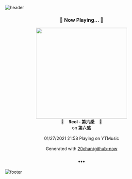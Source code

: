 ![header](https://capsule-render.vercel.app/api?type=wave&height=170&section=header&text=Hi.%20I'm%20SHIFT&fontColor=090707&fontAlignX=45&fontAlignY=65&fontSize=100)

<h3 align="center">🎵 Now Playing... 🎵</h3>
<p align="center">
  <a href="https://music.youtube.com/channel/UCknW0jP_BkALWACMQ44cJ1A">
    <img width="300" src="https://lh3.googleusercontent.com/7vT-ruHgST-HVSTma_-t1BlDIOLoloiEoq1d-oeGmWXpn_nMrqT4oNVUa_OQaiXQjTAa32lRTDnVR9hnew">
  </a>
  <br>
  🎵&nbsp&nbsp&nbsp <b>Reol - 第六感</b> &nbsp&nbsp&nbsp🎵
  <br>
  on <b>第六感</b>
  
  <br />
  <br />
  01/27/2021 21:58 Playing on YTMusic
  <br />
  <br />
  Generated with <a href="https://github.com/20chan/github-now">20chan/github-now</a>
</p>

<h3 align="center">•••</h3>

![footer](https://capsule-render.vercel.app/api?type=wave&height=150&section=footer)

